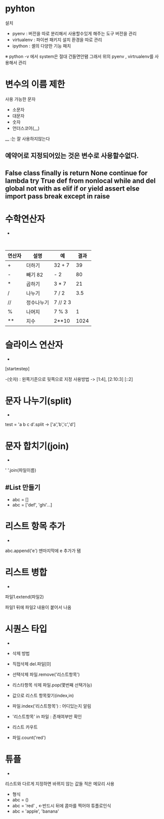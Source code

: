 # pyhton

설치

- pyenv : 버전을 따로 분리해서 사용할수있게 해주는 도구
			버전을 관리
- virtualenv : 파이썬 패키지 설치 환경을 따로 관리
- ipython : 셸의 다양한 기능 패치

※ python -v 에서 system은 절대 건들면안됌
그래서 위의 pyenv , virtrualenv를 사용해서 관리

# 변수의 이름 제한

사용 가능한 문자

- 소문자 
- 대문자
- 숫자
- 언더스코어(__)

__ :는 잘 사용하지않는다

예약어로 지정되어있는 것은 변수로 사용할수없다.
-
False
class
finally
is
return
None
continue
for
lambda
try
True
def
from
nonlocal
while
and
del
global
not
with
as
elif
if
or
yield
assert
else
import
pass
break
except
in
raise
-

# 수학연산자
-
<br>

|연산자|	 설명  |예|	결과|
|----|------|---|---|
|  + | 더하기 |32 + 7|39|
|  - | 빼기	82| - 2|80|
|  * |	곱하기|	3 * 7|21|
|  / |	나누기|	7 / 2|	3.5|
|  //|	정수나누기|	7 // 2	3|
|  % |	나머지|	7 % 3|	1|
| ** |	지수	|2**10|1024|



# 슬라이스 연산자
-

[start:end:step]

-(숫자) : 왼쪽기준으로 뒷쪽으로 지정
사용방법 -> [1:4], [2:10:3] [::2]

# 문자 나누기(split)
-
test = 'a b c d'.split
 -> ['a','b','c','d']
 
# 문자 합치기(join)
-
' '.join(파일이름)

#List 만들기
-
 - abc = []
 - abc = ['def', 'ghi'...]


# 리스트 항목 추가
-

abc.append('e')
맨마지막에  e 추가가 됌

# 리스트 병합
-
파일1.extend(파일2)

파일1 뒤에 파일2 내용이 붙어서 나옴

# 시퀀스 타입
-

- 삭제 방법
 - 직접삭제  del.파일[0]
 - 선택삭제  파일.remove('리스트항목')
 - 리스타항목 삭제  파일.pop(몇번째 선택가능)
- 값으로 리스트 항목찾기(index,in)
 - 파일.index('리스트항목') : 어디있는지 알림
 - '리스트항목' in 파일 : 존재여부만 확인
- 리스트 카우트
 - 파일.count('red')


# 튜플
-

리스트와 다르게 지정하면 바뀌지 않는 값들 적은 메모리 사용

 - 형식 
  - abc = ()
  - abc = 'red' , <-반드시 뒤에 콤마를 찍어야 튜플로인식
  - abc = 'apple', 'banana'


